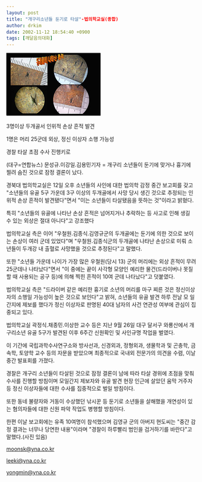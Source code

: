 ```yaml
---
layout: post
title: "개구리소년들 둔기로 타살"-법의학교실(종합)
author: drkim
date: 2002-11-12 18:54:40 +0900
tags: [깨달음의대화]
---
```

![](.//files/attach/images/198/684/1037094880.jpg)  
  
3명이상 두개골서 인위적 손상 흔적 발견
  
1명은 머리 25군데 외상, 정신 이상자 소행 가능성
  
경찰 타살 초점 수사 진행키로
  

      
(대구=연합뉴스) 문성규.이강일.김용민기자 = 개구리 소년들이 둔기에 맞거나 흉기에 찔려 숨진 것으로 잠정 결론이 났다.
  

      
경북대 법의학교실은 12일 오후 소년들의 사인에 대한 법의학 감정 중간 보고회를 갖고 "소년들의 유골 5구 가운데 3구 이상의 두개골에서 사망 당시 생긴 것으로 추정되는 인위적 손상 흔적이 발견됐다"면서 "이는 소년들이 타살됐음을 뜻하는 것"이라고 밝혔다.
  

      
특히 "소년들의 유골에 나타난 손상 흔적은 넘어지거나 추락하는 등 사고로 인해 생길 수 있는 외상은 절대 아니다"고 강조했다
      
법의학교실 측은 이어 "우철원.김종식.김영규군의 두개골에는 둔기에 의한 것으로 보이는 손상이 여러 군데 있었다"며 "우철원.김종식군의 두개골에 나타난 손상으로 미뤄 소년들이 두개강 내 출혈로 사망했을 것으로 추정된다"고 말했다.
  

      
또한 "소년들 가운데 나이가 가장 많은 우철원(당시 13) 군의 머리에는 외상 흔적이 무려 25군데나 나타났다"면서 "이 중에는 끝이 사각형 모양인 예리한 물건(드라이버나 못질할 때 사용되는 공구 등)에 의해 찍힌 흔적이 10여 군데 나타났다"고 덧붙였다.
  

      
법의학교실 측은 "드라이버 같은 예리한 흉기로 소년의 머리를 마구 찌른 것은 정신이상자의 소행일 가능성이 높은 것으로 보인다"고 밝혀, 소년들의 유골 발견 하루 전날 모 일간지에 제보를 했다가 정신 이상자로 판명된 40대 남자의 사건 연관성 여부에 관심이 집중되고 있다.
  

      
법의학교실 곽정식.채종민.이상한 교수 등은 지난 9월 26일 대구 달서구 와룡산에서 개구리소년 유골 5구가 발견된 이후 6주간 신원확인 및 사인규명 작업을 벌였다.
  

      
이 기간에 국립과학수사연구소와 방사선과, 신경외과, 정형외과, 생물학과 및 곤충학, 금속학, 토양학 교수 등의 자문을 받았으며 최종적으로 국내외 전문가의 의견을 수렴, 이날 중간 발표회를 가졌다.
  

      
경찰은 개구리 소년들이 타살된 것으로 잠정 결론이 남에 따라 타살 경위에 초점을 맞춰 수사를 진행할 방침이며 모일간지 제보자와 유골 발견 현장 인근에 살았던 움막 거주자 등 정신 이상자들에 대한 수사를 집중적으로 벌일 방침이다.
  

      
또한 동네 불량자와 거동이 수상했던 낚시꾼 등 둔기로 소년들을 살해했을 개연성이 있는 혐의자들에 대한 신원 파악 작업도 병행할 방침이다.
  

      
한편 이날 보고회에는 유족 10여명이 참석했으며 김영규 군의 아버지 현도씨는 "중간 감정 결과는 너무나 당연한 내용"이라며 "경찰이 하루빨리 범인을 검거하기를 바란다"고 말했다.(사진 있음)
      
moonsk@yna.co.kr
      
leeki@yna.co.kr
      
yongmin@yna.co.kr